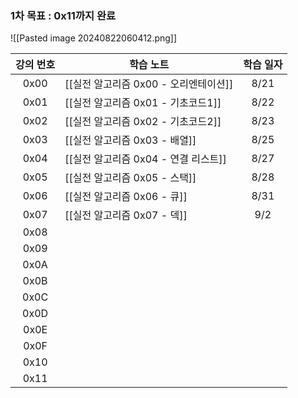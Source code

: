 ### 1차 목표 : 0x11까지 완료

![[Pasted image 20240822060412.png]]

| 강의 번호 | 학습 노트                     | 학습 일자 |
| :---: | ------------------------- | :---: |
| 0x00  | [[실전 알고리즘 0x00 - 오리엔테이션]] | 8/21  |
| 0x01  | [[실전 알고리즘 0x01 - 기초코드1]]  | 8/22  |
| 0x02  | [[실전 알고리즘 0x02 - 기초코드2]]  | 8/23  |
| 0x03  | [[실전 알고리즘 0x03 - 배열]]     | 8/25  |
| 0x04  | [[실전 알고리즘 0x04 - 연결 리스트]] | 8/27  |
| 0x05  | [[실전 알고리즘 0x05 - 스택]]     | 8/28  |
| 0x06  | [[실전 알고리즘 0x06 - 큐]]      | 8/31  |
| 0x07  | [[실전 알고리즘 0x07 - 덱]]      |  9/2  |
| 0x08  |                           |       |
| 0x09  |                           |       |
| 0x0A  |                           |       |
| 0x0B  |                           |       |
| 0x0C  |                           |       |
| 0x0D  |                           |       |
| 0x0E  |                           |       |
| 0x0F  |                           |       |
| 0x10  |                           |       |
| 0x11  |                           |       |
